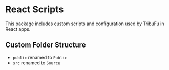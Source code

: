 # React Scripts

This package includes custom scripts and configuration used by TribuFu in React apps.

## Custom Folder Structure

- `public` renamed to `Public`
- `src` renamed to `Source`
